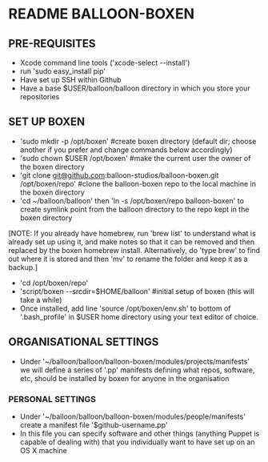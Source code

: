 # README BALLOON-BOXEN

## PRE-REQUISITES
- Xcode command line tools ('xcode-select --install')
- run 'sudo easy_install pip'
- Have set up SSH within Github 
- Have a base $USER/balloon/balloon directory in which you store your repositories 

## SET UP BOXEN
- 'sudo mkdir -p /opt/boxen' #create boxen directory (default dir; choose another if you prefer and change commands below accordingly)
- 'sudo chown $USER /opt/boxen' #make the current user the owner of the boxen directory
- 'git clone git@github.com:balloon-studios/balloon-boxen.git /opt/boxen/repo' #clone the balloon-boxen repo to the local machine in the boxen directory
- 'cd ~/balloon/balloon' then 'ln -s /opt/boxen/repo balloon-boxen' to create symlink point from the balloon directory to the repo kept in the boxen directory

[NOTE: If you already have homebrew, run 'brew list' to understand what is already set up using it, and make notes so that it can be removed and then replaced by the boxen homebrew install. Alternatively, do 'type brew' to find out where it is stored and then 'mv' to rename the folder and keep it as a backup.]

- 'cd /opt/boxen/repo'
- 'script/boxen --srcdir=$HOME/balloon' #initial setup of boxen (this will take a while)
- Once installed, add line 'source /opt/boxen/env.sh' to bottom of '.bash_profile' in $USER home directory using your text editor of choice. 

## ORGANISATIONAL SETTINGS

- Under '~/balloon/balloon/balloon-boxen/modules/projects/manifests' we will define a series of '.pp' manifests defining what repos, software, etc, should be installed by boxen for anyone in the organisation

### PERSONAL SETTINGS
- Under '~/balloon/balloon/balloon-boxen/modules/people/manifests' create a manifest file '$github-username.pp'
- In this file you can specify software and other things (anything Puppet is capable of dealing with) that you individually want to have set up on an OS X machine
